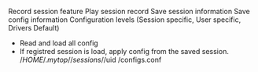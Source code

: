 Record session feature
Play session record
Save session information
Save config information
Configuration levels (Session specific, User specific, Drivers Default)
  - Read and load all config
  - If registred session is load, apply config from the saved session.
  /$HOME/.mytop/
               /sessions/
                        /$uid
               /configs.conf
